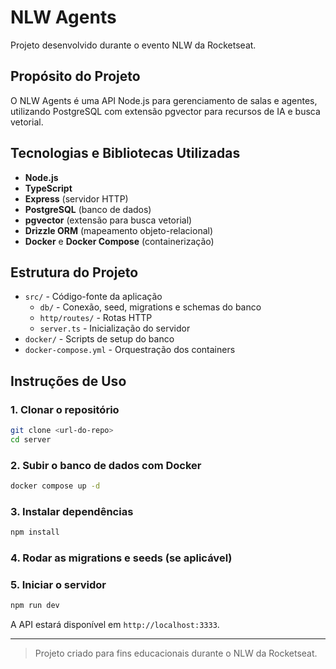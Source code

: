 # NLW Agents

Projeto desenvolvido durante o evento NLW da Rocketseat.

## Propósito do Projeto

O NLW Agents é uma API Node.js para gerenciamento de salas e agentes, utilizando PostgreSQL com extensão pgvector para recursos de IA e busca vetorial.

## Tecnologias e Bibliotecas Utilizadas

- **Node.js**
- **TypeScript**
- **Express** (servidor HTTP)
- **PostgreSQL** (banco de dados)
- **pgvector** (extensão para busca vetorial)
- **Drizzle ORM** (mapeamento objeto-relacional)
- **Docker** e **Docker Compose** (containerização)

## Estrutura do Projeto

- `src/` - Código-fonte da aplicação
  - `db/` - Conexão, seed, migrations e schemas do banco
  - `http/routes/` - Rotas HTTP
  - `server.ts` - Inicialização do servidor
- `docker/` - Scripts de setup do banco
- `docker-compose.yml` - Orquestração dos containers

## Instruções de Uso

### 1. Clonar o repositório

```sh
git clone <url-do-repo>
cd server
```

### 2. Subir o banco de dados com Docker

```sh
docker compose up -d
```

### 3. Instalar dependências

```sh
npm install
```

### 4. Rodar as migrations e seeds (se aplicável)

### 5. Iniciar o servidor

```sh
npm run dev
```

A API estará disponível em `http://localhost:3333`.

---

> Projeto criado para fins educacionais durante o NLW da Rocketseat.
